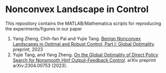 # Nonconvex Landscape in Control

This repository contains the MATLAB/Mathematica scripts for reproducing the experiments/figures in our paper

1) Yang Zheng, Chih-fan Pai and Yujie Tang. [Benign Nonconvex Landscapes in Optimal and Robust Control, Part I: Global Optimality](https://arxiv.org/abs/2312.15332). preprint, 2023
2) Yujie Tang, and Yang Zheng. [On the Global Optimality of Direct Policy Search for Nonsmooth Hinf Output-Feedback Control](https://arxiv.org/abs/2304.00753). arXiv preprint arXiv:2304.00753 (2023).
